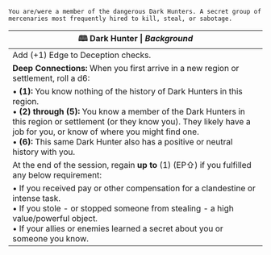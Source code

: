 	You are/were a member of the dangerous Dark Hunters. A secret group of mercenaries most frequently hired to kill, steal, or sabotage.

| **🕮 Dark Hunter** \| *Background*                                                                                                                                                                                                                                                                                                                    |
| ----------------------------------------------------------------------------------------------------------------------------------------------------------------------------------------------------------------------------------------------------------------------------------------------------------------------------------------------------- |
| Add (+1) Edge to Deception checks.                                                                                                                                                                                                                                                                                                                    |
| **Deep Connections:** When you first arrive in a new region or settlement, roll a d6:<br>                                                                                                                                                                                                                                                             |
| • **(1):** You know nothing of the history of Dark Hunters in this region.<br>• **(2) through (5):** You know a member of the Dark Hunters in this region or settlement (or they know you). They likely have a job for you, or know of where you might find one.<br>• **(6):** This same Dark Hunter also has a positive or neutral history with you. |
| At the end of the session, regain **up to** (1) (EP⇧) if you fulfilled any below requirement:                                                                                                                                                                                                                                                         |
| • If you received pay or other compensation for a clandestine or intense task.<br>• If you stole - or stopped someone from stealing - a high value/powerful object.<br>• If your allies or enemies learned a secret about you or someone you know.                                                                                                    |
